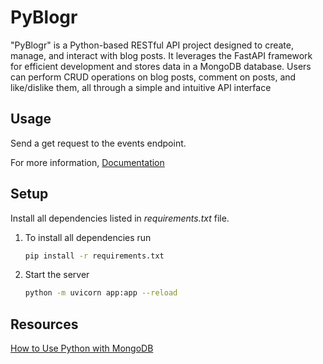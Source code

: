 PyBlogr
===========

"PyBlogr" is a Python-based RESTful API project designed to create, manage, and interact with blog posts. It leverages the FastAPI framework for efficient development and stores data in a MongoDB database. Users can perform CRUD operations on blog posts, comment on posts, and like/dislike them, all through a simple and intuitive API interface


Usage
---------

Send a get request to the events endpoint.

For more information, [Documentation](https://pyblogr.onrender.com/docs)


Setup
------

Install all dependencies listed in _requirements.txt_ file.

1. To install all dependencies run

   ```bash
   pip install -r requirements.txt
   ```

2. Start the server

   ```bash
   python -m uvicorn app:app --reload
   ```

Resources
----------

[How to Use Python with MongoDB](https://www.mongodb.com/resources/languages/python)

